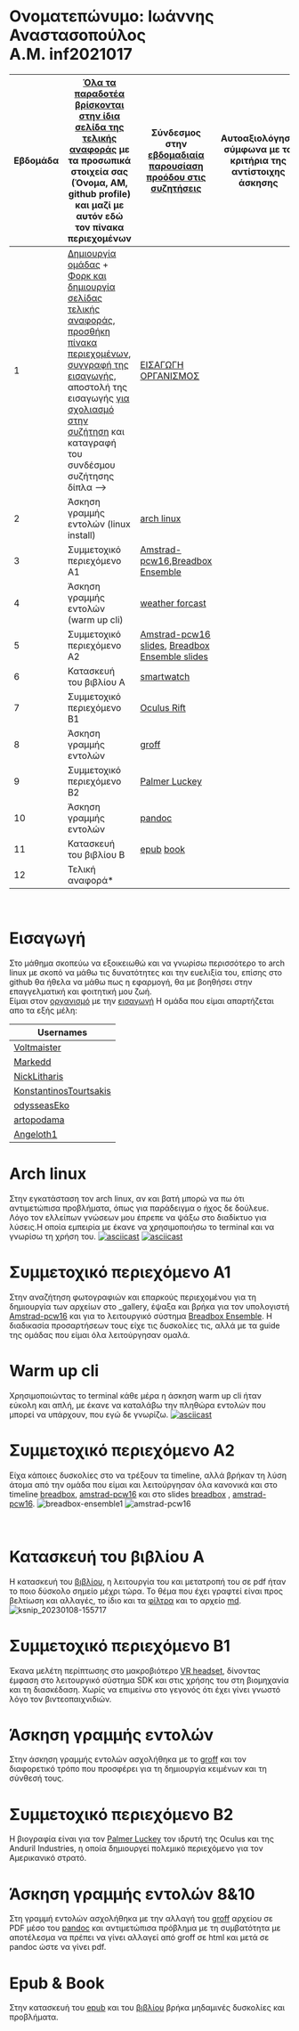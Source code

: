 # Ονοματεπώνυμο: Ιωάννης Αναστασοπούλος <br> Α.Μ. inf2021017
| Εβδομάδα | [Όλα τα παραδοτέα βρίσκονται στην ίδια σελίδα της τελικής αναφοράς](https://courses-ionio.github.io/help/deliverables/) με τα προσωπικά στοιχεία σας (Όνομα, ΑΜ, github profile) και μαζί με αυτόν εδώ τον πίνακα περιεχομένων | Σύνδεσμος στην [εβδομαδιαία παρουσίαση προόδου στις συζητήσεις](https://github.com/courses-ionio/help/discussions/categories/show-and-tell) | Αυτοαξιολόγηση σύμφωνα με τα κριτήρια της αντίστοιχης άσκησης |
| --- | --- | --- | --- |
| 1 |  [Δημιουργία ομάδας](https://github.com/courses-ionio/hci/discussions/1794) + [Φορκ και δημιουργία σελίδας τελικής αναφοράς](https://courses-ionio.github.io/help/guide/), [προσθήκη πίνακα περιεχομένων](https://raw.githubusercontent.com/courses-ionio/hci/master/README.md), [συγγραφή της εισαγωγής](https://courses-ionio.github.io/help/intro/), αποστολή της εισαγωγής [για σχολιασμό στην συζήτηση](https://github.com/courses-ionio/help/discussions/categories/show-and-tell) και καταγραφή του συνδέσμου συζήτησης δίπλα --> | [ΕΙΣΑΓΩΓΗ](https://github.com/courses-ionio/help/discussions/882) <br> [ΟΡΓΑΝΙΣΜΟΣ](https://github.com/Second-Time-Is-The-Charm)| |
| 2 | Άσκηση γραμμής εντολών (linux install) |[arch linux](https://github.com/courses-ionio/help/discussions/1098) | |
| 3 | Συμμετοχικό περιεχόμενο A1 |[Amstrad-pcw16](https://github.com/courses-ionio/help/discussions/2034),[Breadbox Ensemble](https://github.com/courses-ionio/help/discussions/2034) | |
| 4 | Άσκηση γραμμής εντολών (warm up cli) |[weather forcast](https://github.com/courses-ionio/help/discussions/2035) | |
| 5 | Συμμετοχικό περιεχόμενο A2 |[Amstrad-pcw16 slides](https://github.com/courses-ionio/help/discussions/2036), [Breadbox Ensemble slides](https://github.com/courses-ionio/help/discussions/2036) | |
| 6 | Κατασκευή του βιβλίου Α |[smartwatch](https://github.com/artopodama/kallipos/tree/master/mynotes) | |
| 7 | Συμμετοχικό περιεχόμενο B1 | [Oculus Rift](https://master--meek-chaja-52b6fe.netlify.app/case-study/oculusandvr/) | |
| 8 | Άσκηση γραμμής εντολών | [groff](https://github.com/courses-ionio/help/discussions/1901)| |
| 9 | Συμμετοχικό περιεχόμενο B2 | [Palmer Luckey](https://master--meek-chaja-52b6fe.netlify.app/biography/palmerluckey/) | |
| 10 | Άσκηση γραμμής εντολών |[pandoc](https://github.com/courses-ionio/help/discussions/1901) | |
| 11 | Κατασκευή του βιβλίου Β | [epub](https://github.com/artopodama/kallipos/blob/master/make-latex.sh) [book](https://github.com/artopodama/kallipos/tree/master/mynotes) | |
| 12 | Τελική αναφορά* | | |

<br>

# Εισαγωγή <br>
Στο μάθημα σκοπεύω να εξοικειωθώ και να γνωρίσω περισσότερο το arch linux με σκοπό να μάθω τις δυνατότητες και την ευελιξία του, επίσης στο github θα ήθελα να μάθω πως η εφαρμογή, θα με βοηθήσει στην επαγγελματική και φοιτητική μου ζωή.<br>
Είμαι στον [οργανισμό](https://github.com/Second-Time-Is-The-Charm) με την [εισαγωγή](https://github.com/courses-ionio/help/discussions/882)
Η ομάδα που είμαι απαρτήζεται απο τα εξής μέλη:

|Usernames|
|---|
|[Voltmaister](https://github.com/voltmaister)|
|[Markedd](https://github.com/marked-d)|
|[NickLitharis](https://github.com/NickLitharis)|
|[KonstantinosTourtsakis](https://github.com/KonstantinosTourtsakis)|
|[odysseasEko](https://github.com/odysseasEko/)|
|[artopodama](https://github.com/artopodama/)|
|[Angeloth1](https://github.com/Angeloth1/)|

# Arch linux <br>
Στην εγκατάσταση τον arch linux, αν και βατή μπορώ να πω ότι αντιμετώπισα προβλήματα, όπως για παράδειγμα ο ήχος δε δούλευε. Λόγο τον ελλείπων γνώσεων μου έπρεπε να ψάξω στο διαδίκτυο για λύσεις.Η οποία εμπειρία με έκανε να χρησιμοποιήσω το terminal και να γνωρίσω τη χρήση του.
[![asciicast](https://asciinema.org/a/529045.svg)](https://asciinema.org/a/529045)
[![asciicast](https://asciinema.org/a/529037.svg)](https://asciinema.org/a/529037)<br>

# Συμμετοχικό περιεχόμενο Α1 <br>
Στην αναζήτηση φωτογραφιών και επαρκούς περιεχομένου για τη δημιουργία των αρχείων στο _gallery, έψαξα και βρήκα για τον υπολογιστή [Amstrad-pcw16](https://master--meek-chaja-52b6fe.netlify.app/gallery/amstrad-pcw16/) και για το λειτουργικό σύστημα [Breadbox Ensemble](https://master--meek-chaja-52b6fe.netlify.app/gallery/breadbox-ensemble/). Η διαδικασία προσαρτήσεων τους είχε τις δυσκολίες τις, αλλά με τα guide της ομάδας που είμαι όλα λειτούργησαν ομαλά.<br>

# Warm up cli <br>
Χρησιμοποιώντας το terminal κάθε μέρα η άσκηση warm up cli ήταν εύκολη και απλή, με έκανε να καταλάβω την πληθώρα εντολών που μπορεί να υπάρχουν, που εγώ δε γνωρίζω.
[![asciicast](https://asciinema.org/a/533418.svg)](https://asciinema.org/a/533418)<br>

# Συμμετοχικό περιεχόμενο Α2 <br>
Είχα κάποιες δυσκολίες στο να τρέξουν τα timeline, αλλά βρήκαν τη λύση άτομα από την ομάδα που είμαι και λειτούργησαν όλα κανονικά και στο timeline [breadbox](https://master--meek-chaja-52b6fe.netlify.app/timeline/os-apps/), [amstrad-pcw16](https://master--meek-chaja-52b6fe.netlify.app/timeline/computer/) και στο slides [breadbox](https://master--meek-chaja-52b6fe.netlify.app/slides/os/) , [amstrad-pcw16](https://master--meek-chaja-52b6fe.netlify.app/slides/technology/).
![breadbox-ensemble1](https://user-images.githubusercontent.com/101902825/201688356-634a8b41-1c8b-4a4e-ad4f-3a39a238f780.png)
![amstrad-pcw16](https://user-images.githubusercontent.com/101902825/211202826-2cdc750a-7674-4c3e-8ad8-effd3a67f1ed.jpg)



<br>

# Κατασκευή του βιβλίου Α <br> 
Η κατασκευή του [βιβλίου](https://raw.githubusercontent.com/artopodama/kallipos/master/book.pdf), η λειτουργία του και μετατροπή του σε pdf ήταν το ποιο δύσκολο σημείο μέχρι τώρα. Το θέμα που έχει γραφτεί είναι προς βελτίωση και αλλαγές, το ίδιο και τα [φίλτρα](https://github.com/artopodama/kallipos/blob/master/notes.lua) και το αρχείο [md](https://github.com/artopodama/kallipos/blob/master/mynotes/notes.md).  <br>
![ksnip_20230108-155717](https://user-images.githubusercontent.com/101902825/211200789-64dbd44e-1208-48c6-ad02-abc4e2e212d0.png)


# Συμμετοχικό περιεχόμενο B1 <br>
Έκανα μελέτη περίπτωσης στο μακροβιότερο [VR headset](https://master--meek-chaja-52b6fe.netlify.app/case-study/oculusandvr/), δίνοντας έμφαση στο λειτουργικό σύστημα SDK και στις χρήσης του στη βιομηχανία και τη διασκέδαση. Χωρίς να επιμείνω στο γεγονός ότι έχει γίνει γνωστό λόγο τον βιντεοπαιχνιδιών. <br>
# Άσκηση γραμμής εντολών <br>
Στην άσκηση γραμμής εντολών ασχολήθηκα με το [groff](https://github.com/artopodama/8-10/blob/main/groff.txt) και τον διαφορετικό τρόπο που προσφέρει για τη δημιουργία κειμένων και τη σύνθεσή τους.
<br>

# Συμμετοχικό περιεχόμενο B2 <br>
Η βιογραφία είναι για τον [Palmer Luckey](https://master--meek-chaja-52b6fe.netlify.app/biography/palmerluckey/) τον ιδρυτή της Oculus και της Anduril Industries, η οποία δημιουργεί πολεμικό περιεχόμενο για τον Αμερικανικό στρατό. <br>

# Άσκηση γραμμής εντολών 8&10 <br>
Στη γραμμή εντολών ασχολήθηκα με την αλλαγή του [groff](https://github.com/artopodama/8-10/blob/main/groff.txt) αρχείου σε PDF μέσο του [pandoc](https://github.com/artopodama/8-10/blob/main/make.sh) και αντιμετώπισα πρόβλημα με τη συμβατότητα με αποτέλεσμα να πρέπει να γίνει αλλαγεί από groff σε html και μετά σε pandoc ώστε να γίνει pdf.
<br>
# Epub & Book <br>
 Στην κατασκευή του [epub](https://github.com/artopodama/kallipos/blob/master/make-latex.sh) και του [βιβλίου](https://github.com/artopodama/kallipos/tree/master/mynotes) βρήκα μηδαμινές δυσκολίες και προβλήματα.
<br>
